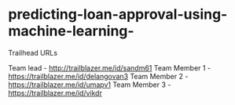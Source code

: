 # predicting-loan-approval-using-machine-learning-

Trailhead URLs

Team lead - http://trailblazer.me/id/sandm61
Team Member 1 -https://trailblazer.me/id/delangovan3
Team Member 2 -https://trailblazer.me/id/umapv1
Team Member 3 -https://trailblazer.me/id/vikdr
